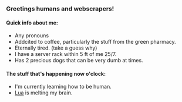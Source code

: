 ### Greetings humans and webscrapers!

#### Quick info about me:
- Any pronouns
- Addcited to coffee, particularly the stuff from the green pharmacy.
- Eternally tired. (take a guess why)
- I have a server rack within 5 ft of me 25/7.
- Has 2 precious dogs that can be very dumb at times.

<!--
### How to contact me:
- [My Site] (https://maculos.dev)
- placeholderemail@example.com
- 000-000-0000
-->

#### The stuff that's happening now o'clock:
<!-- - Right now I'm working on a [Lil robot gremlin](https://github.com/Maculos/) -->
- I'm currently learning how to be human.
- [Lua](https://www.lua.org/) is melting my brain.
<!--I need help with everything.-->


<!--
        [TEMPLATES]
#### The stuff that's happening now o'clock:
- Right now I'm working on a [project-name](project.url)
- I'm currently learning how to be human.
- [thing](url) is melting my brain.
- I need help with everything.
-->
